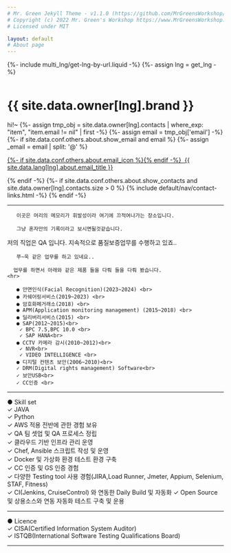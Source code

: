 ```yaml
---
# Mr. Green Jekyll Theme - v1.1.0 (https://github.com/MrGreensWorkshop/MrGreen-JekyllTheme)
# Copyright (c) 2022 Mr. Green's Workshop https://www.MrGreensWorkshop.com
# Licensed under MIT

layout: default
# About page
---
```

{%- include multi_lng/get-lng-by-url.liquid -%}
{%- assign lng = get_lng -%}
<div class="multipurpose-container about-container">
  <div class="row about-main">
    <div class="col-md-3 about-img">
      <img src="{{ page.img }}" alt="">
    </div>
    <div class="col-md-9 about-header">
      <h1 translate="no">{{ site.data.owner[lng].brand }}</h1>
      <div class="meta-container">
        hi!~
        {%- assign tmp_obj =  site.data.owner[lng].contacts | where_exp: "item", "item.email != nil" | first -%}
        {%- assign email = tmp_obj['email'] -%}
        {%- if site.data.conf.others.about.show_email and email %}
          {%- assign _email = email | split: '@' %}
          <p class="email">
            <a href="javascript:void(0);" onclick="setAddress('{{ _email[0] }}', '{{ _email[1] }}');">
              {%- if site.data.conf.others.about.email_icon %}<i class="{{ 'fa-fw ' }}{{ site.data.conf.others.about.email_icon }}"></i>{% endif -%}
              &nbsp;{{ site.data.lang[lng].about.email_title }}
            </a>
          </p>
        {% endif -%}
        {%- if site.data.conf.others.about.show_contacts and site.data.owner[lng].contacts.size > 0 %}
          {% include default/nav/contact-links.html -%}
        {% endif -%}
      </div>
    </div>
  </div>
  <div class="row about-divider">
    <hr>
  </div>
  <div class="row">
    <div class="col-md-12">
      <div class="about-msg markdown-style">
       
       이곳은 머리의 메모리가 휘발성이라 여기에 끄적여나가는 장소입니다.
       
       그냥 혼자만의 기록이라고 보시면될것같습니다.
<p>
       저의 직업은 QA 입니다. 지속적으로 품질보증업무를 수행하고 있죠..
       
       쭈~욱 같은 업무를 하고 있네요..
      
      업무를 하면서 아래와 같은 제품 들을 다뤄 들을 다뤄 봤습니다. 
    <hr>
<p>    
      
       ● 안면인식(Facial Recognition)(2023~2024) <br>
       ● 카쉐어링서비스(2019~2023) <br>
       ● 암호화페거래소(2018) <br>
       ● APM(Application monitoring management) (2015~2018) <br>
       ● 딜리버리서비스(2015) <br>
       ● SAP(2012~2015)<br>
        ✓ BPC 7.5,BPC 10.0 <br>
        ✓ SAP HANA<br>
       ● CCTV 카메라 감시(2010~2012)<br>
        ✓ NVR<br>
        ✓ VIDEO INTELLIGENCE <br>
       ● 디지털 컨텐츠 보안(2006~2010)<br>
       ✓ DRM(Digital rights management) Software<br>
       ✓ 보안USB<br>
       ✓ CC인증 <br>

<hr>
       ● Skill set<br>
        ✓ JAVA<br>
        ✓ Python<br>
        ✓ AWS 적용 전반에 관한 경험 보유<br>
        ✓ QA 팀 셋업 및 QA 프로세스 정립<br>
        ✓ 클라우드 기반 인프라 관리 운영<br>
        ✓ Chef, Ansible 스크립트 작성 및 운영<br>
        ✓ Docker 및 가상화 환경 테스트 환경 구축<br>
        ✓ CC 인증 및 GS 인증 경험<br>
        ✓ 다양한 Testing tool 사용 경험(JIRA,Load Runner, Jmeter, Appium, Selenium, STAF, Fitness)<br>
        ✓ CI(Jenkins, CruiseControl) 와 연동한 Daily Build 및 자동화
        ✓ Open Source 및 상용소스와 연동 자동화 테스트 구축 및 운용<br>
<hr>
        ● Licence<br>
         ✓ CISA(Certified Information System Auditor)<br>
         ✓ ISTQB(International Software Testing Qualifications Board)<br>
<hr>
      </div>
    </div>
  </div>
</div>

